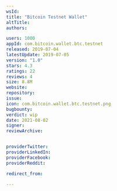 ```yaml
---
wsId: 
title: "Bitcoin Testnet Wallet"
altTitle: 
authors:

users: 1000
appId: com.bitcoin.wallet.btc.testnet
released: 2019-07-04
latestUpdate: 2019-07-05
version: "1.0"
stars: 4.3
ratings: 22
reviews: 4
size: 8.8M
website: 
repository: 
issue: 
icon: com.bitcoin.wallet.btc.testnet.png
bugbounty: 
verdict: wip
date: 2021-08-02
signer: 
reviewArchive:


providerTwitter: 
providerLinkedIn: 
providerFacebook: 
providerReddit: 

redirect_from:

---
```



